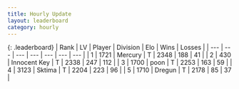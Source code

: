 ```yaml
---
title: Hourly Update
layout: leaderboard
category: hourly
---
```


{: .leaderboard}
| Rank | LV | Player | Division | Elo | Wins | Losses |
| --- | --- | --- | --- | --- | --- | --- |
| <span data-change="0">1</span> | 1721 | <span title="ID: 692745">Mercury</span> | T | <span data-change="12">2348</span> | <span data-change="4">188</span> | <span data-change="0">41</span> |
| <span data-change="0">2</span> | 430 | <span title="ID: 773025">Innocent Key</span> | T | <span data-change="8">2338</span> | <span data-change="2">247</span> | <span data-change="0">112</span> |
| <span data-change="0">3</span> | 1700 | <span title="ID: 540690">poon</span> | T | <span data-change="0">2253</span> | <span data-change="0">163</span> | <span data-change="0">59</span> |
| <span data-change="0">4</span> | 3123 | <span title="ID: 353063">Sktima</span> | T | <span data-change="-6">2204</span> | <span data-change="0">223</span> | <span data-change="1">96</span> |
| <span data-change="0">5</span> | 1710 | <span title="ID: 337810">Dregun</span> | T | <span data-change="0">2178</span> | <span data-change="0">85</span> | <span data-change="0">37</span> |